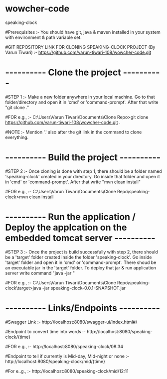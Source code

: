 # wowcher-code
speaking-clock

#Prerequisites :-
You should have git, java & maven installed in your system with environment & path variable set.

#GIT REPOSITORY LINK FOR CLONING SPEAKING-CLOCK PROJECT (By Varun Tiwari) :-
https://github.com/varun-tiwari-108/wowcher-code.git


# ---------- Clone the project ----------

#STEP 1 :-
Make a new folder anywhere in your local machine. Go to that folder/directory and open it in 'cmd' or 'command-prompt'. After that write "git clone <git repo link mention above> ."

#FOR e.g., :-
C:\Users\Varun Tiwari\Documents\Clone Repo>git clone https://github.com/varun-tiwari-108/wowcher-code.git .

#NOTE :-
Mention '.' also after the git link in the command to clone everything.


# ---------- Build the project ----------

#STEP 2 :-
Once cloning is done with step 1, there should be a folder named 'speaking-clock' created in your directory. Go inside that folder and open it in 'cmd' or 'command-prompt'. After that write "mvn clean install"

#FOR e.g., :-
C:\Users\Varun Tiwari\Documents\Clone Repo\speaking-clock>mvn clean install


# ---------- Run the application / Deploy the applcation on the embedded tomcat server ----------

#STEP 3 :-
Once the project is build successfully with step 2, there should be a 'target' folder created inside the folder 'speaking-clock'. Go inside 'target' folder and open it in 'cmd' or 'command-prompt'. There shoud be an executable jar in the 'target' folder. To deploy that jar & run application server write command "java -jar <jar file name>"

#FOR e.g., :-
C:\Users\Varun Tiwari\Documents\Clone Repo\speaking-clock\target>java -jar speaking-clock-0.0.1-SNAPSHOT.jar


# ---------- Links/Endpoints ----------

#Swagger Link :-
http://localhost:8080/swagger-ui/index.html#/


#Endpoint to convert time into words :-
http://localhost:8080/speaking-clock/{time}

#FOR e.g., :-
http://localhost:8080/speaking-clock/08:34


#Endpoint to tell if currently is Mid-day, Mid-night or none :-
http://localhost:8080/speaking-clock/mid/{time}

#For e..g., :-
http://localhost:8080/speaking-clock/mid/12:11